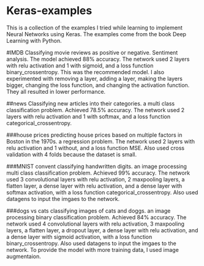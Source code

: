 # Keras-examples

This is a collection of the examples I tried while learning to implement Neural Networks using Keras. The examples come from the book Deep Learning with Python.

#IMDB
Classifying movie reviews as positive or negative. Sentiment analysis. The model achieved 88% accuracy.
The network used 2 layers with relu activation and 1 with sigmoid, and a loss function binary_crossentropy.
This was the recommended model. I also experimented with removing a layer, adding a layer, making the layers bigger, changing the loss function, and changing the activation function. They all resulted in lower performance.

##news
Classifying new articles into their categories. a multi class classification problem. Achieved 78.5% accuracy.
The network used 2 layers with relu activation and 1 with softmax, and a loss function categorical_crossentropy.

###house prices
predicting house prices based on multiple factors in Boston in the 1970s. a regression problem.
The network used 2 layers with relu activation and 1 without, and a loss function MSE. Also used cross validation with 4 folds because the dataset is small.

###MNIST convent
classifying handwritten digits. an image processing multi class classification problem. Achieved 99% accuracy.
The network used 3 convolutional layers with relu activation, 2 maxpooling layers, a flatten layer, a dense layer with relu activation, and a dense layer with softmax activation, with a loss function categorical_crossentropy. Also used datagens to input the imgaes to the network.

###dogs vs cats
classifying images of cats and doggs. an image processing binary classification problem. Achieved 84% accuracy.
The network used 4 convolutional layers with relu activation, 3 maxpooling layers, a flatten layer, a dropout layer, a dense layer with relu activation, and a dense layer with sigmoid activation, with a loss function binary_crossentropy. Also used datagens to input the imgaes to the network.
To provide the model with more training data, I used image augmentaion.
